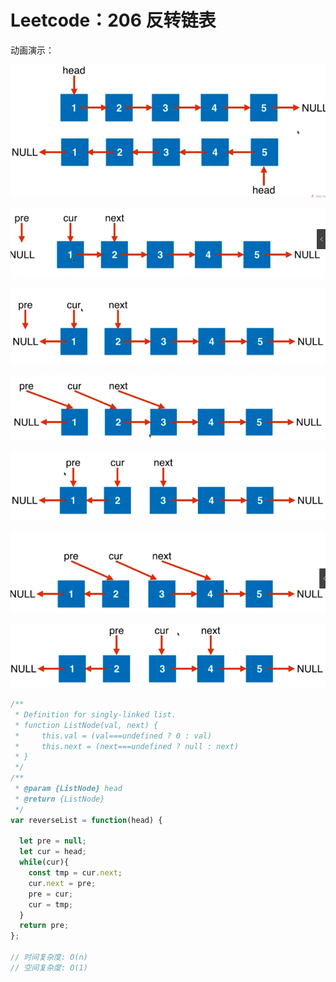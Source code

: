 # Leetcode：206 反转链表

动画演示：

![image-20210909173020663](README.assets/image-20210909173020663.png)

![image-20210910094316252](README.assets/image-20210910094316252.png)

![image-20210910094323761](README.assets/image-20210910094323761.png)

![image-20210910094448057](README.assets/image-20210910094448057.png)

![image-20210910094516178](README.assets/image-20210910094516178.png)

![image-20210910094829686](README.assets/image-20210910094829686.png)

![image-20210910094907052](README.assets/image-20210910094907052.png)

```js
/**
 * Definition for singly-linked list.
 * function ListNode(val, next) {
 *     this.val = (val===undefined ? 0 : val)
 *     this.next = (next===undefined ? null : next)
 * }
 */
/**
 * @param {ListNode} head
 * @return {ListNode}
 */
var reverseList = function(head) {

  let pre = null;
  let cur = head;
  while(cur){
    const tmp = cur.next;
    cur.next = pre;
    pre = cur;
    cur = tmp;
  }
  return pre;
};

// 时间复杂度: O(n)
// 空间复杂度: O(1)
```